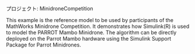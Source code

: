 プロジェクト: MinidroneCompetition

This example is the reference model to be used by participants of the MathWorks Minidrone Competition. It demonstrates how Simulink(R) is used to model the PARROT Mambo Minidrone. The algorithm can be directly deployed on the Parrot Mambo hardware using the Simulink Support Package for Parrot Minidrones.